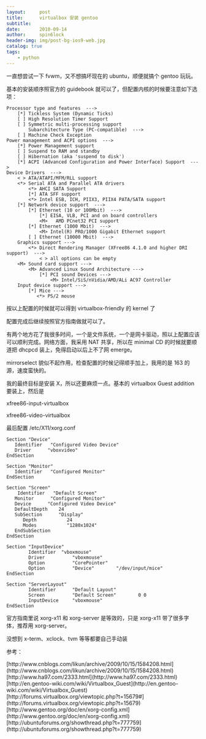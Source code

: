 ```yaml
---
layout:     post
title:      virtualbox 安装 gentoo
subtitle:   
date:       2010-09-14
author:     spin6lock
header-img: img/post-bg-ios9-web.jpg
catalog: true
tags:
    - python
---
```

一直想尝试一下 fvwm，又不想搞坏现在的 ubuntu，顺便就搞个 gentoo 玩玩。

基本的安装顺序照官方的 guidebook 就可以了，但配置内核的时候要注意如下选项：

```
Processor type and features  --->
    [*] Tickless System (Dynamic Ticks)
    [ ] High Resolution Timer Support
    [ ] Symmetric multi-processing support
        Subarchitecture Type (PC-compatible)  --->
    [ ] Machine Check Exception
Power management and ACPI options  --->
    [*] Power Management support
    [ ] Suspend to RAM and standby
    [ ] Hibernation (aka 'suspend to disk')
    [*] ACPI (Advanced Configuration and Power Interface) Support  --->
Device Drivers  --->
    < > ATA/ATAPI/MFM/RLL support
    <*> Serial ATA and Parallel ATA drivers
        <*> AHCI SATA Support
        [*] ATA SFF support
        <*> Intel ESB, ICH, PIIX3, PIIX4 PATA/SATA support
    [*] Network device support  --->
        [*] Ethernet (10 or 100Mbit)  --->
            [*] EISA, VLB, PCI and on board controllers
            <M>   AMD PCnet32 PCI support
        [*] Ethernet (1000 Mbit)  --->
            <M> Intel(R) PRO/1000 Gigabit Ethernet support
        [ ] Ethernet (10000 Mbit)  --->
    Graphics support --->
        <*> Direct Rendering Manager (XFree86 4.1.0 and higher DRI support)  --->
            < > all options can be empty
    <M> Sound card support --->
        <M> Advanced Linux Sound Architecture --->
            [*] PCI sound Devices --->
                <M> Intel/SiS/nVidia/AMD/ALi AC97 Controller
    Input device support --->
        [*] Mice --->
           <*> PS/2 mouse

```

按以上配置的时候就可以得到 virtualbox-friendly 的 kernel 了

配置完成后继续按照官方指南做就可以了。

有两个地方花了我很多时间，一个是文件系统，一个是网卡驱动，照以上配置应该可以顺利完成。网络方面，我采用 NAT 共享，所以在 minimal CD 的时候就要顺道把 dhcpcd 装上，免得启动以后上不了网 emerge。

mirrorselect 貌似不起作用，检查配置的时候记得顺手加上，我用的是 163 的源，速度蛮快的。

我的最终目标是安装 X，所以还要麻烦一点。基本的 virtualbox Guest addition 要装上，然后是

xfree86-input-virtualbox

xfree86-video-virtualbox

最后配置 /etc/X11/xorg.conf

```
Section "Device"
   Identifier   "Configured Video Device"
   Driver      "vboxvideo"
EndSection

Section "Monitor"
   Identifier   "Configured Monitor"
EndSection

Section "Screen"
    Identifier   "Default Screen"
   Monitor      "Configured Monitor"
   Device      "Configured Video Device"
   DefaultDepth    24
   SubSection      "Display"
      Depth           24
      Modes           "1280x1024"
   EndSubSection
EndSection

Section "InputDevice"
        Identifier  "vboxmouse"
        Driver          "vboxmouse"
        Option          "CorePointer"
        Option          "Device"        "/dev/input/mice"
EndSection

Section "ServerLayout"
        Identifier      "Default Layout"
        Screen          "Default Screen"        0 0
        InputDevice     "vboxmouse"
EndSection

```

官方指南里说 xorg-x11 和 xorg-server 是等效的，只是 xorg-x11 带了很多字体，推荐用 xorg-server。

没想到 x-term、xclock、tvm 等等都要自己手动装

参考：


<meta http-equiv="content-type" content="text/html; charset=utf-8" />
[http://www.cnblogs.com/likun/archive/2009/10/15/1584208.html](http://www.cnblogs.com/likun/archive/2009/10/15/1584208.html)


<meta http-equiv="content-type" content="text/html; charset=utf-8" />
[http://www.ha97.com/2333.html](http://www.ha97.com/2333.html)


<meta http-equiv="content-type" content="text/html; charset=utf-8" />
[http://en.gentoo-wiki.com/wiki/Virtualbox_Guest](http://en.gentoo-wiki.com/wiki/Virtualbox_Guest)


<meta http-equiv="content-type" content="text/html; charset=utf-8" />
[http://forums.virtualbox.org/viewtopic.php?t=15679#](http://forums.virtualbox.org/viewtopic.php?t=15679)


<meta http-equiv="content-type" content="text/html; charset=utf-8" />
[http://www.gentoo.org/doc/en/xorg-config.xml](http://www.gentoo.org/doc/en/xorg-config.xml)


<meta http-equiv="content-type" content="text/html; charset=utf-8" />
[http://ubuntuforums.org/showthread.php?t=777759](http://ubuntuforums.org/showthread.php?t=777759)
